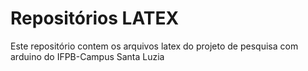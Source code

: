 # Repositórios LATEX

Este repositório contem os arquivos latex do projeto de pesquisa com arduino do IFPB-Campus Santa Luzia
